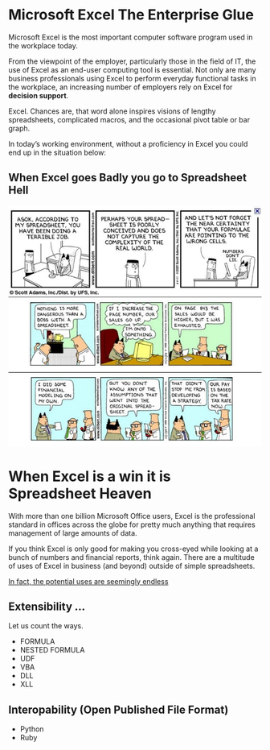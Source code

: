 
# Microsoft Excel The Enterprise Glue

Microsoft Excel is the most important computer software program used in the workplace today.

From the viewpoint of the employer, particularly those in the field of IT, the use of Excel as an end-user computing tool is essential. Not only are many business professionals using Excel to perform everyday functional tasks in the workplace, an increasing number of employers rely on Excel for **decision support**.

Excel. Chances are, that word alone inspires visions of lengthy spreadsheets, complicated macros, and the occasional pivot table or bar graph.


In today’s working environment, without a proficiency in Excel you could end up in the situation below:

## When Excel goes Badly you go to Spreadsheet Hell

![Dilbert Comic Strips](./images/use-misuse-of-ms.excel_(Dilbert).jpg)


# When Excel is a win it is Spreadsheet Heaven

With more than one billion Microsoft Office users, Excel is the professional standard in offices across the globe for pretty much anything that requires management of large amounts of data.

If you think Excel is only good for making you cross-eyed while looking at a bunch of numbers and financial reports, think again. There are a multitude of uses of Excel in business (and beyond) outside of simple spreadsheets.

[In fact, the potential uses are seemingly endless]("./BusinessUsesMicrosoftExcel.md")

## Extensibility ...

Let us count the ways.

- FORMULA
- NESTED FORMULA
- UDF
- VBA
- DLL
- XLL

## Interopability (Open Published File Format)

- Python
- Ruby


